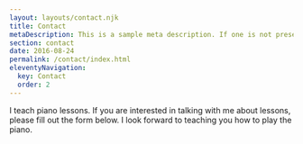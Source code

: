 ```yaml
---
layout: layouts/contact.njk
title: Contact
metaDescription: This is a sample meta description. If one is not present in your page/post's front matter, the default metadata.description will be used instead.
section: contact
date: 2016-08-24
permalink: /contact/index.html
eleventyNavigation:
  key: Contact
  order: 2
---
```

I teach piano lessons. If you are interested in talking with me about lessons, please fill out the form below. I look forward to teaching you how to play the piano.
